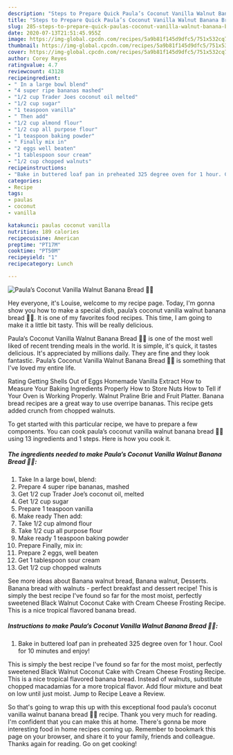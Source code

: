 ```yaml
---
description: "Steps to Prepare Quick Paula’s Coconut Vanilla Walnut Banana Bread 🍌🥥"
title: "Steps to Prepare Quick Paula’s Coconut Vanilla Walnut Banana Bread 🍌🥥"
slug: 285-steps-to-prepare-quick-paulas-coconut-vanilla-walnut-banana-bread
date: 2020-07-13T21:51:45.955Z
image: https://img-global.cpcdn.com/recipes/5a9b81f145d9dfc5/751x532cq70/paulas-coconut-vanilla-walnut-banana-bread-🍌🥥-recipe-main-photo.jpg
thumbnail: https://img-global.cpcdn.com/recipes/5a9b81f145d9dfc5/751x532cq70/paulas-coconut-vanilla-walnut-banana-bread-🍌🥥-recipe-main-photo.jpg
cover: https://img-global.cpcdn.com/recipes/5a9b81f145d9dfc5/751x532cq70/paulas-coconut-vanilla-walnut-banana-bread-🍌🥥-recipe-main-photo.jpg
author: Corey Reyes
ratingvalue: 4.7
reviewcount: 43128
recipeingredient:
- " In a large bowl blend"
- "4 super ripe bananas mashed"
- "1/2 cup Trader Joes coconut oil melted"
- "1/2 cup sugar"
- "1 teaspoon vanilla"
- " Then add"
- "1/2 cup almond flour"
- "1/2 cup all purpose flour"
- "1 teaspoon baking powder"
- " Finally mix in"
- "2 eggs well beaten"
- "1 tablespoon sour cream"
- "1/2 cup chopped walnuts"
recipeinstructions:
- "Bake in buttered loaf pan in preheated 325 degree oven for 1 hour. Cool for 10 minutes and enjoy!"
categories:
- Recipe
tags:
- paulas
- coconut
- vanilla

katakunci: paulas coconut vanilla 
nutrition: 189 calories
recipecuisine: American
preptime: "PT17M"
cooktime: "PT50M"
recipeyield: "1"
recipecategory: Lunch

---
```



![Paula’s Coconut Vanilla Walnut Banana Bread 🍌🥥](https://img-global.cpcdn.com/recipes/5a9b81f145d9dfc5/751x532cq70/paulas-coconut-vanilla-walnut-banana-bread-🍌🥥-recipe-main-photo.jpg)

Hey everyone, it's Louise, welcome to my recipe page. Today, I'm gonna show you how to make a special dish, paula’s coconut vanilla walnut banana bread 🍌🥥. It is one of my favorites food recipes. This time, I am going to make it a little bit tasty. This will be really delicious.

Paula’s Coconut Vanilla Walnut Banana Bread 🍌🥥 is one of the most well liked of recent trending meals in the world. It is simple, it's quick, it tastes delicious. It's appreciated by millions daily. They are fine and they look fantastic. Paula’s Coconut Vanilla Walnut Banana Bread 🍌🥥 is something that I've loved my entire life.

Rating Getting Shells Out of Eggs Homemade Vanilla Extract How to Measure Your Baking Ingredients Properly How to Store Nuts How to Tell if Your Oven is Working Properly. Walnut Praline Brie and Fruit Platter. Banana bread recipes are a great way to use overripe bananas. This recipe gets added crunch from chopped walnuts.


To get started with this particular recipe, we have to prepare a few components. You can cook paula’s coconut vanilla walnut banana bread 🍌🥥 using 13 ingredients and 1 steps. Here is how you cook it.

<!--inarticleads1-->

##### The ingredients needed to make Paula’s Coconut Vanilla Walnut Banana Bread 🍌🥥:

1. Take  In a large bowl, blend:
1. Prepare 4 super ripe bananas, mashed
1. Get 1/2 cup Trader Joe’s coconut oil, melted
1. Get 1/2 cup sugar
1. Prepare 1 teaspoon vanilla
1. Make ready  Then add:
1. Take 1/2 cup almond flour
1. Take 1/2 cup all purpose flour
1. Make ready 1 teaspoon baking powder
1. Prepare  Finally, mix in:
1. Prepare 2 eggs, well beaten
1. Get 1 tablespoon sour cream
1. Get 1/2 cup chopped walnuts


See more ideas about Banana walnut bread, Banana walnut, Desserts. Banana bread with walnuts - perfect breakfast and dessert recipe! This is simply the best recipe I&#39;ve found so far for the most moist, perfectly sweetened Black Walnut Coconut Cake with Cream Cheese Frosting Recipe. This is a nice tropical flavored banana bread. 

<!--inarticleads2-->

##### Instructions to make Paula’s Coconut Vanilla Walnut Banana Bread 🍌🥥:

1. Bake in buttered loaf pan in preheated 325 degree oven for 1 hour. Cool for 10 minutes and enjoy!


This is simply the best recipe I&#39;ve found so far for the most moist, perfectly sweetened Black Walnut Coconut Cake with Cream Cheese Frosting Recipe. This is a nice tropical flavored banana bread. Instead of walnuts, substitute chopped macadamias for a more tropical flavor. Add flour mixture and beat on low until just moist. Jump to Recipe Leave a Review. 

So that's going to wrap this up with this exceptional food paula’s coconut vanilla walnut banana bread 🍌🥥 recipe. Thank you very much for reading. I'm confident that you can make this at home. There's gonna be more interesting food in home recipes coming up. Remember to bookmark this page on your browser, and share it to your family, friends and colleague. Thanks again for reading. Go on get cooking!
